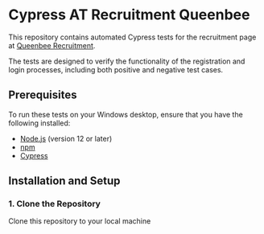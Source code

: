# Cypress AT Recruitment Queenbee

This repository contains automated Cypress tests for the recruitment page at [Queenbee Recruitment](https://recruitment-staging-queenbee.paradev.io/register).

The tests are designed to verify the functionality of the registration and login processes, including both positive and negative test cases.

## Prerequisites

To run these tests on your Windows desktop, ensure that you have the following installed:

- [Node.js](https://nodejs.org/) (version 12 or later)
- [npm](https://www.npmjs.com/)
- [Cypress](https://www.cypress.io/)

## Installation and Setup

### 1. Clone the Repository

Clone this repository to your local machine
